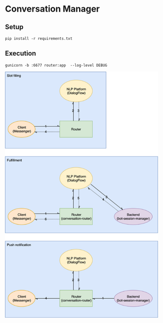 Conversation Manager
===
## Setup
```
pip install -r requirements.txt
```

## Execution
```
gunicorn -b :6677 router:app  --log-level DEBUG
```

![flow chart](images/flow.png)
